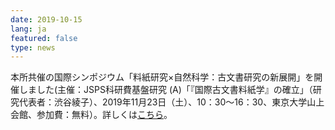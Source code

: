 ```yaml
---
date: 2019-10-15
lang: ja
featured: false
type: news
---
```

本所共催の国際シンポジウム「料紙研究×自然科学：古文書研究の新展開」を開催しました(主催：JSPS科研費基盤研究 (A)「『国際古文書料紙学』の確立」（研究代表者：渋谷綾子）、2019年11月23日（土）、10：30～16：30、東京大学山上会館、参加費：無料）。詳しくは<a href="/news/2019/event_20191123.html" target="_blank">こちら</a>。
